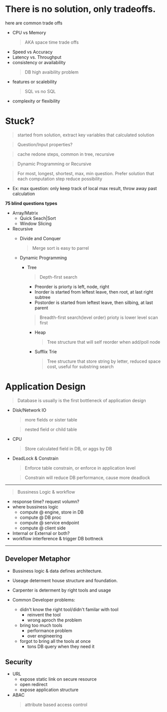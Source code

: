 # There is no solution, only tradeoffs.

here are common trade offs
- CPU vs Memory
  > AKA space time trade offs
- Speed vs Accuracy
- Latency vs. Throughput
- consistency or availability
  > DB high avaibility problem
- features or scalebility
  > SQL vs no SQL
- complexity or flexibility

# Stuck?
> started from solution, extract key variables that calculated solution

> Question/Input properties?

> cache redone steps, common in tree, recursive

> Dynamic Programming or Recursive

> For most, longest, shortest, max, min question. Prefer solution that each computation step reduce possibility

  - Ex: max question: only keep track of local max result, throw away past calculation


**75 blind questions types**

- Array/Matrix
  - Quick Seach|Sort
  - Window Slicing
- Recursive
  - Divide and Conquer
    > Merge sort is easy to parrel

  - Dynamic Programming
    - Tree
      > Depth-first search
        - Preorder is priorty is left, node, right
        - Inorder is started from leftest leave, then root, at last right subtree
        - Postorder is started from leftest leave, then silbing, at last parent

      > Breadth-first search(level order) prioty is lower level scan first
      - Heap
        > Tree structure that will self reorder when add/poll node
      - Sufflix Trie
        > Tree structure that store string by letter, reduced space cost, useful for substring search

# Application Design
> Database is usually is the first bottleneck of application design
- Disk/Network IO
  > more fields or sister table

  > nested field or child table
- CPU
  > Store calculated field in DB, or aggs by DB
- DeadLock & Constrain
  > Enforce table constrain, or enforce in application level

  > Constrain will reduce DB performance, cause more deadlock
---
> Bussiness Logic & workflow
  - response time? request volumn?
  - where bussiness logic
    - compute @ engine, store in DB
    - compute @ DB proc
    - compute @ service endpoint
    - compute @ client side
  - Internal or External or both?
  - workflow interference & trigger DB bottneck

---
## Developer Metaphor
- Bussiness logic & data defines architecture.
- Useage determent house structure and foundation.

- Carpenter is determent by right tools and usage
- Common Developer problems:
  - didn't know the right tool/didn't familar with tool
    - reinvent the tool
    - wrong aproch the problem
  - bring too much tools
    - performance problem
    - over engineering
  - forgot to bring all the tools at once
    - tons DB query when they need it

## Security
- URL
  - expose static link on secure resource
  - open redirect
  - expose application structure
- ABAC
  > attribute based access control